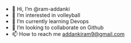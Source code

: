 - 👋 Hi, I’m @ram-addanki
- 👀 I’m interested in volleyball
- 🌱 I’m currently learning Devops
- 💞️ I’m looking to collaborate on Github
- 📫 How to reach me addankiram9@gmail.com

<!---
ram-addanki/ram-addanki is a ✨ special ✨ repository because its `README.md` (this file) appears on your GitHub profile.
You can click the Preview link to take a look at your changes.
--->
